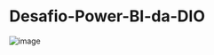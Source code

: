# Desafio-Power-BI-da-DIO

![image](https://github.com/Alvaro125/Desafio-Power-BI-da-DIO/assets/62722849/a9c707d1-f4be-470a-a2c1-0081388876af)
